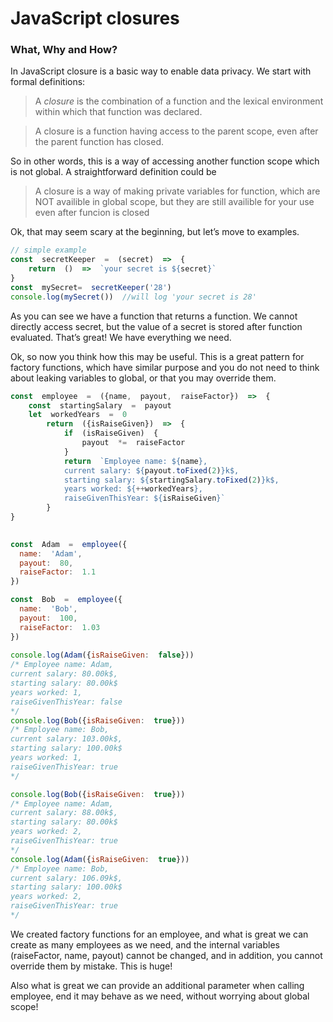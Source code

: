 # JavaScript closures

### What, Why and How? 
In JavaScript closure is a basic way to enable data privacy.
We start with formal definitions:

> A _closure_ is the combination of a function and the lexical environment within which that function was declared.

>A closure is a function having access to the parent scope, even after the parent function has closed.

So in other words, this is a way of accessing another function scope which is not global. A straightforward definition could be
> A closure is a way of making private variables for function, which are NOT availible in global scope, but they are still availible for your use even after funcion is closed

Ok, that may seem scary at the beginning, but let’s move to examples.

```javascript
// simple example
const  secretKeeper  =  (secret)  =>  {
	return  ()  =>  `your secret is ${secret}`
}  	
const  mySecret=  secretKeeper('28')
console.log(mySecret())  //will log 'your secret is 28'
```
As you can see we have a function that returns a function. We cannot directly access secret, but the value of a secret is stored after function evaluated. That’s great! We have everything we need.

Ok, so now you think how this may be useful. This is a great pattern for factory functions, which have similar purpose and you do not need to think about leaking variables to global, or that you may override them.

```javascript
const  employee  =  ({name,  payout,  raiseFactor})  =>  {
	const  startingSalary  =  payout
	let  workedYears  =  0
		return  ({isRaiseGiven})  =>  {
			if  (isRaiseGiven)  {
				payout  *=  raiseFactor
			}
			return  `Employee name: ${name}, 
			current salary: ${payout.toFixed(2)}k$, 
			starting salary: ${startingSalary.toFixed(2)}k$,
			years worked: ${++workedYears}, 
			raiseGivenThisYear: ${isRaiseGiven}`
		}
}

  
const  Adam  =  employee({
  name:  'Adam',
  payout:  80,
  raiseFactor:  1.1
})

const  Bob  =  employee({
  name:  'Bob',
  payout:  100,
  raiseFactor:  1.03
})
 
console.log(Adam({isRaiseGiven:  false}))
/* Employee name: Adam, 
current salary: 80.00k$, 
starting salary: 80.00k$  
years worked: 1, 
raiseGivenThisYear: false 
*/
console.log(Bob({isRaiseGiven:  true}))
/* Employee name: Bob, 
current salary: 103.00k$, 
starting salary: 100.00k$  
years worked: 1, 
raiseGivenThisYear: true 
*/

console.log(Bob({isRaiseGiven:  true}))
/* Employee name: Adam, 
current salary: 88.00k$, 
starting salary: 80.00k$  
years worked: 2, 
raiseGivenThisYear: true 
*/
console.log(Adam({isRaiseGiven:  true}))
/* Employee name: Bob, 
current salary: 106.09k$, 
starting salary: 100.00k$  
years worked: 2, 
raiseGivenThisYear: true 
*/

```
We created factory functions for an employee, and what is great we can create as many employees as we need, and the internal variables (raiseFactor, name, payout) cannot be changed, and in addition, you cannot override them by mistake. This is huge!

Also what is great we can provide an additional parameter when calling employee, end it may behave as we need, without worrying about global scope!